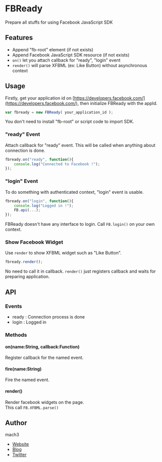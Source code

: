 
# FBReady

Prepare all stuffs for using Facebook JavaScript SDK

## Features

- Append "fb-root" element (if not exists)
- Append Facebook JavaScript SDK resource (if not exists)
- `on()` let you attach callback for "ready", "login" event
- `render()` will parse XFBML (ex: Like Button) without asynchronous context

## Usage

Firstly, get your application id on [https://developers.facebook.com/](https://developers.facebook.com/), 
then initialize FBReady with the appId.

```javascript
var fbready = new FBReady( your_application_id );
```

You don't need to install "fb-root" or script code to import SDK.

### "ready" Event

Attach callback for "ready" event. 
This will be called when anything about connection is done.

```javascript
fbready.on("ready", function(){
	console.log("Connected to Facebook !");
});
```

### "login" Event

To do something with authenticated context, "login" event is usable.

```javascript
fbready.on("login", function(){
	console.log("Logged in !");
	FB.api(...);
});
```

FBReady doesn't have any interface to login. 
Call `FB.login()` on your own context.

### Show Facebook Widget

Use `render` to show XFBML widget such as "Like Button".

```javascript
fbready.render();
```

No need to call it in callback.
`render()` just registers callback and waits for preparing application.


## API

### Events

- ready : Connection process is done
- login : Logged in

### Methods

#### on(name:String, callback:Function)

Register callback for the named event.

#### fire(name:String)

Fire the named event.

#### render()

Render facebook widgets on the page.  
This call `FB.XFBML.parse()`


## Author

mach3

- [Website](http://www.mach3.jp)
- [Blog](http://blog.mach3.jp)
- [Twitter](http://twitter.com/mach3ss)
